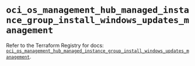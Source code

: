 # `oci_os_management_hub_managed_instance_group_install_windows_updates_management`

Refer to the Terraform Registry for docs: [`oci_os_management_hub_managed_instance_group_install_windows_updates_management`](https://registry.terraform.io/providers/hashicorp/oci/7.19.0/docs/resources/os_management_hub_managed_instance_group_install_windows_updates_management).
